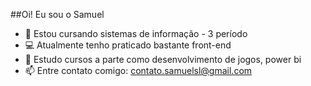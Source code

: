 ##Oi! Eu sou o Samuel

- 🔭 Estou cursando sistemas de informação - 3 período
- 💻 Atualmente tenho praticado bastante front-end
- 🌱 Estudo cursos a parte como desenvolvimento de jogos, power bi
- 📫 Entre contato comigo: contato.samuelsl@gmail.com 
